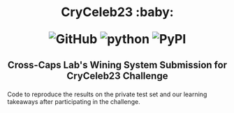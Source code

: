 <h1 align="center">
<p>CryCeleb23 :baby:</p>
<p align="center">
<img alt="GitHub" src="https://img.shields.io/github/license/cross-caps/AFLI?color=green&logo=GNU&logoColor=green">
<img alt="python" src="https://img.shields.io/badge/python-%3E%3D3.8-blue?logo=python">
<img alt="PyPI" src="https://img.shields.io/badge/release-v1.0-brightgreen?logo=apache&logoColor=brightgreen">
</p>
</h1>
<h2 align="center">
<p>Cross-Caps Lab's Wining System Submission for CryCeleb23 Challenge</p>
</h2>


Code to reproduce the results on the private test set and our learning takeaways after participating in the challenge.  
